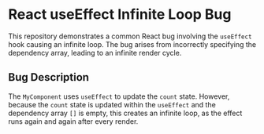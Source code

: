 # React useEffect Infinite Loop Bug

This repository demonstrates a common React bug involving the `useEffect` hook causing an infinite loop.  The bug arises from incorrectly specifying the dependency array, leading to an infinite render cycle.

## Bug Description

The `MyComponent` uses `useEffect` to update the `count` state.  However, because the `count` state is updated within the `useEffect` and  the dependency array `[]` is empty, this creates an infinite loop, as the effect runs again and again after every render.